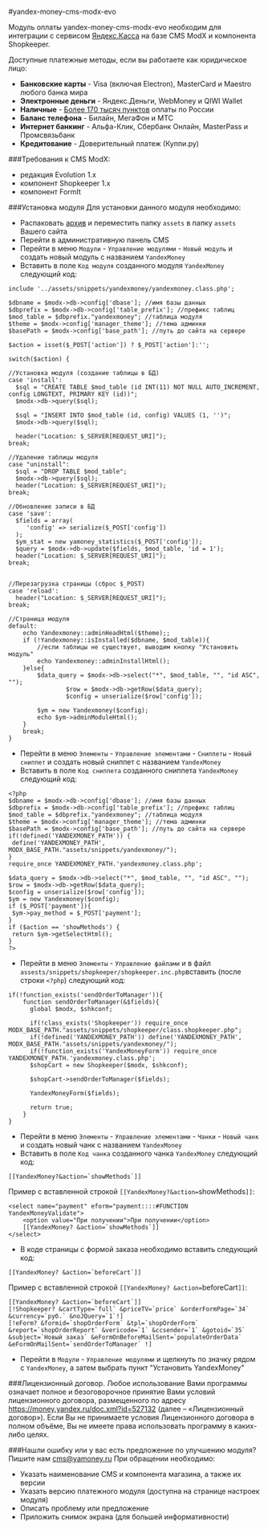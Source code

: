#yandex-money-cms-modx-evo

Модуль оплаты yandex-money-cms-modx-evo необходим для интеграции с сервисом [Яндекс.Касса](http://kassa.yandex.ru/) на базе CMS ModX и компонента Shopkeeper. 

Доступные платежные методы, если вы работаете как юридическое лицо:
* **Банковские карты** -  Visa (включая Electron), MasterCard и Maestro любого банка мира
* **Электронные деньги** - Яндекс.Деньги, WebMoney и QIWI Wallet
* **Наличные** - [Более 170 тысяч пунктов](https://money.yandex.ru/pay/doc.xml?id=526209) оплаты по России
* **Баланс телефона** - Билайн, МегаФон и МТС
* **Интернет банкинг** - Альфа-Клик, Сбербанк Онлайн, MasterPass и Промсвязьбанк
* **Кредитование** - Доверительный платеж (Куппи.ру)

###Требования к CMS ModX:
* редакция Evolution 1.х
* компонент Shopkeeper 1.х
* компонент FormIt

###Установка модуля
Для установки данного модуля необходимо:
* Распаковать [архив](https://github.com/yandex-money/yandex-money-cms-modx-evo/archive/master.zip) и переместить папку `assets` в папку `assets` Вашего сайта
* Перейти в административную панель CMS
* Перейти в меню `Модули` - `Управление модулями` - `Новый модуль` и создать новый модуль с названием `YandexMoney`
* Вставить в поле `Код модуля` созданного модуля `YandexMoney` следующий код:
```
include '../assets/snippets/yandexmoney/yandexmoney.class.php';

$dbname = $modx->db->config['dbase']; //имя базы данных
$dbprefix = $modx->db->config['table_prefix']; //префикс таблиц
$mod_table = $dbprefix."yandexmoney"; //таблица модуля
$theme = $modx->config['manager_theme']; //тема админки
$basePath = $modx->config['base_path']; //путь до сайта на сервере
 
$action = isset($_POST['action']) ? $_POST['action']:'';

switch($action) {
 
//Установка модуля (создание таблицы в БД)
case 'install':
  $sql = "CREATE TABLE $mod_table (id INT(11) NOT NULL AUTO_INCREMENT, config LONGTEXT, PRIMARY KEY (id))";
  $modx->db->query($sql);

  $sql = "INSERT INTO $mod_table (id, config) VALUES (1, '')";
  $modx->db->query($sql);

  header("Location: $_SERVER[REQUEST_URI]");
break;
 
//Удаление таблицы модуля
case "uninstall":
  $sql = "DROP TABLE $mod_table";
  $modx->db->query($sql);
  header("Location: $_SERVER[REQUEST_URI]");
break;
 
//Обновление записи в БД
case 'save':
  $fields = array(
     'config' => serialize($_POST['config'])
  );
  $ym_stat = new yamoney_statistics($_POST['config']);
  $query = $modx->db->update($fields, $mod_table, 'id = 1'); 
  header("Location: $_SERVER[REQUEST_URI]");
break;
 
 
//Перезагрузка страницы (сброс $_POST)
case 'reload':
  header("Location: $_SERVER[REQUEST_URI]");
break;

//Страница модуля
default:
	echo Yandexmoney::adminHeadHtml($theme);;
	if (!Yandexmoney::isInstalled($dbname, $mod_table)){
		//если таблицы не существует, выводим кнопку "Установить модуль"
		echo Yandexmoney::adminInstallHtml();
	}else{
		$data_query = $modx->db->select("*", $mod_table, "", "id ASC", ""); 
                $row = $modx->db->getRow($data_query);
                $config = unserialize($row['config']);
		
		$ym = new Yandexmoney($config);
		echo $ym->adminModuleHtml();
	}
	break;
} 
```
* Перейти в меню `Элементы` - `Управление элементами` - `Сниппеты` - `Новый сниппет` и создать новый сниппет с названием `YandexMoney`
* Вставить в поле `Код сниппета` созданного сниппета `YandexMoney` следующий код:
```
<?php
$dbname = $modx->db->config['dbase']; //имя базы данных
$dbprefix = $modx->db->config['table_prefix']; //префикс таблиц
$mod_table = $dbprefix."yandexmoney"; //таблица модуля
$theme = $modx->config['manager_theme']; //тема админки
$basePath = $modx->config['base_path']; //путь до сайта на сервере
if(!defined('YANDEXMONEY_PATH')) {
 define('YANDEXMONEY_PATH', MODX_BASE_PATH."assets/snippets/yandexmoney/");
}
require_once YANDEXMONEY_PATH.'yandexmoney.class.php';

$data_query = $modx->db->select("*", $mod_table, "", "id ASC", ""); 
$row = $modx->db->getRow($data_query);
$config = unserialize($row['config']);
$ym = new Yandexmoney($config);
if ($_POST['payment']){
 $ym->pay_method = $_POST['payment'];
}
if ($action == 'showMethods') {
 return $ym->getSelectHtml();
}
?>
```
* Перейти в меню `Элементы` - `Управление файлами` и в файл `assests/snippets/shopkeeper/shopkeeper.inc.php`вставить (после строки `<?php`) следующий код:
```
if(!function_exists('sendOrderToManager')){
	function sendOrderToManager(&$fields){
	  global $modx, $shkconf;
	 
	  if(!class_exists('Shopkeeper')) require_once MODX_BASE_PATH."assets/snippets/shopkeeper/class.shopkeeper.php";
	  if(!defined('YANDEXMONEY_PATH')) define('YANDEXMONEY_PATH', MODX_BASE_PATH."assets/snippets/yandexmoney/");
	  if(!function_exists('YandexMoneyForm')) require_once YANDEXMONEY_PATH.'yandexmoney.class.php';
	  $shopCart = new Shopkeeper($modx, $shkconf);
	  
	  $shopCart->sendOrderToManager($fields);
	  
	  YandexMoneyForm($fields);	

	  return true;
	}
}
```
* Перейти в меню `Элементы` - `Управление элементами` - `Чанки` - `Новый чанк` и создать новый чанк с названием `YandexMoney`
* Вставить в поле `Код чанка` созданного чанка `YandexMoney` следующий код:
```
[[YandexMoney?&action=`showMethods`]]
```
Пример с вставленной строкой `[[YandexMoney?&action=`showMethods`]]`:
```
<select name="payment" eform="payment::::#FUNCTION YandexMoneyValidate">
    <option value="При получении">При получении</option>
    [[YandexMoney? &action=`showMethods`]]
</select>
```
* В коде страницы с формой заказа необходимо вставить следующий код:
```
[[YandexMoney? &action=`beforeCart`]]
```
Пример с вставленной строкой `[[YandexMoney? &action=`beforeCart`]]`:
```
[[YandexMoney? &action=`beforeCart`]]
[!Shopkeeper? &cartType=`full` &priceTV=`price` &orderFormPage=`34` &currency=`руб.` &noJQuery=`1`!]
[!eForm? &formid=`shopOrderForm` &tpl=`shopOrderForm` &report=`shopOrderReport` &vericode=`1` &ccsender=`1` &gotoid=`35` &subject=`Новый заказ` &eFormOnBeforeMailSent=`populateOrderData` &eFormOnMailSent=`sendOrderToManager` !]
```
* Перейти в `Модули` - `Управление модулями` и щелкнуть по значку рядом с `YandexMoney`, а затем выбрать пункт "Установить YandexMoney"

###Лицензионный договор.
Любое использование Вами программы означает полное и безоговорочное принятие Вами условий лицензионного договора, размещенного по адресу https://money.yandex.ru/doc.xml?id=527132 (далее – «Лицензионный договор»). 
Если Вы не принимаете условия Лицензионного договора в полном объёме, Вы не имеете права использовать программу в каких-либо целях.

###Нашли ошибку или у вас есть предложение по улучшению модуля?
Пишите нам cms@yamoney.ru
При обращении необходимо:
* Указать наименование CMS и компонента магазина, а также их версии
* Указать версию платежного модуля (доступна на странице настроек модуля)
* Описать проблему или предложение
* Приложить снимок экрана (для большей информативности)
